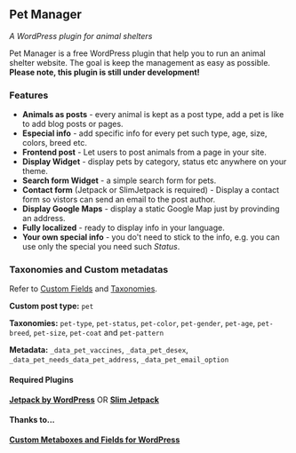 <h2>Pet Manager</h2>
<p><em>A WordPress plugin for animal shelters</em></p>

<p>Pet Manager is a free WordPress plugin that help you to run an animal shelter website. The goal is keep the management as easy as possible. 
<strong>Please note, this plugin is still under development!</strong></p>

<h3>Features</h3>
<ul>
 <li><strong>Animals as posts</strong> - every animal is kept as a post type, add a pet is like to add blog posts or pages.</li>
	<li><strong>Especial info</strong> - add specific info for every pet such type, age, size, colors, breed etc.</li>
	<li><strong>Frontend post</strong> - Let users to post animals from a page in your site.</li>
	<li><strong>Display Widget</strong> - display pets by category, status etc anywhere on your theme.</li>
	<li><strong>Search form Widget</strong> - a simple search form for pets.</li>
	<li><strong>Contact form</strong> (Jetpack or SlimJetpack is required) - Display a contact form so vistors can send an email to the post author.</li>
	<li><strong>Display Google Maps</strong> - display a static Google Map just by provinding an address.</li>
	<li><strong>Fully localized</strong> - ready to display info in your language.</li>
	<li><strong>Your own special info</strong> - you do't need to stick to the info, e.g. you can use only the special you need such <em>Status</em>.</li>
</ul>


<h3>Taxonomies and Custom metadatas</h3>
Refer to <a href="http://codex.wordpress.org/Custom_Fields" target="_blank">Custom Fields</a> and <a href="http://codex.wordpress.org/Taxonomies" target="_blank">Taxonomies</a>.

<p><b>Custom post type:</b> <code>pet</code></p>
<p><b>Taxonomies:</b> <code>pet-type</code>, <code>pet-status</code>, <code>pet-color</code>, <code>pet-gender</code>,
 <code>pet-age</code>, <code>pet-breed</code>, <code>pet-size</code>, <code>pet-coat</code> and <code>pet-pattern</code></p>
<p><b>Metadata:</b> <code>_data_pet_vaccines</code>, <code>_data_pet_desex</code>, <code>_data_pet_needs</code><code>_data_pet_address</code>, <code>_data_pet_email_option</code></p>

<h4>Required Plugins</h4>
<p><b><a target="_blank" href="http://jetpack.me">Jetpack by WordPress</a></b> OR <b><a target="_blank" href="http://wordpress.org/extend/plugins/slimjetpack/">Slim Jetpack</a></b></p>

<h4>Thanks to...</h4>
<p><b><a target="_blank" href="https://github.com/jaredatch/Custom-Metaboxes-and-Fields-for-WordPress">Custom Metaboxes and Fields for WordPress</a></b></p>
